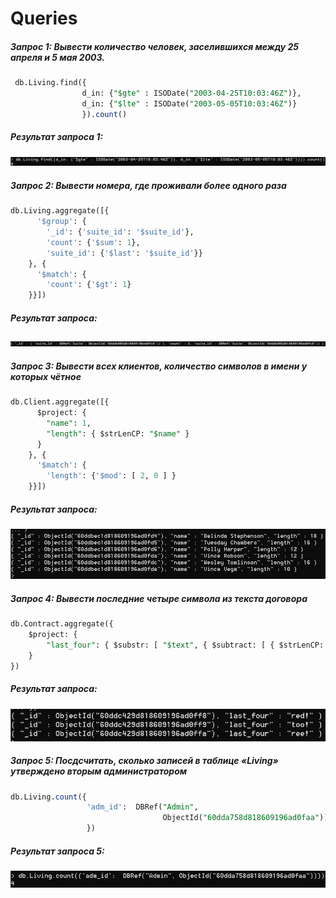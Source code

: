 # Queries

##### Запрос 1:  Вывести количество человек, заселившихся между 25 апреля и 5 мая 2003.

```sql
 db.Living.find({
                d_in: {"$gte" : ISODate("2003-04-25T10:03:46Z")},
                d_in: {"$lte" : ISODate("2003-05-05T10:03:46Z")}
                }).count()
```

##### Результат запроса 1:

![](1.png)

##### Запрос 2:  Вывести номера, где проживали более одного раза

```sql
db.Living.aggregate([{
      '$group': {
        '_id': {'suite_id': '$suite_id'}, 
        'count': {'$sum': 1}, 
        'suite_id': {'$last': '$suite_id'}}
    }, {
      '$match': {
        'count': {'$gt': 1}
    }}])
```

##### Результат запроса:

![](2.png)

##### Запрос 3: Вывести всех клиентов, количество символов в имени у которых чётное

```sql
db.Client.aggregate([{
      $project: {
        "name": 1,
        "length": { $strLenCP: "$name" }
      }
    }, {
      '$match': {
        'length': {'$mod': [ 2, 0 ] }
    }}])
```

##### Результат запроса:

![](3.png)

##### Запрос 4: Вывести последние четыре символа из текста договора

```sql
db.Contract.aggregate({
    $project: {
        "last_four": { $substr: [ "$text", { $subtract: [ { $strLenCP: "$text" }, 4 ] }, 4 ] }
    }
})
```

##### Результат запроса:

![](4.png)

##### Запрос 5: Посдсчитать, сколько записей в таблице «Living» утверждено вторым администратором

```sql
db.Living.count({
                 'adm_id':  DBRef("Admin", 
                                  ObjectId("60dda758d818609196ad0faa"))
                 })
```

##### Результат запроса 5:

![](5.png)